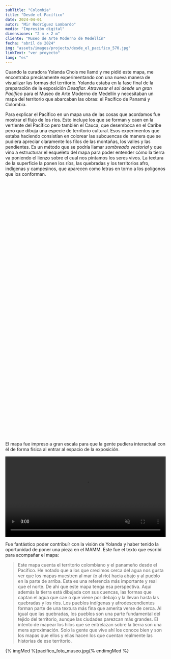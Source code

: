 ```yaml
---
subTitle: "Colombia"
title: "Desde el Pacífico"
date: 2024-04-01
autor: "Mir Rodríguez Lombardo"
medio: "Impresión digital"
dimensiones: "2 m × 2 m"
cliente: "Museo de Arte Moderno de Medellín"
fecha: "abril de 2024"
img: "assets/images/projects/desde_el_pacifico_570.jpg"
linkText: "ver proyecto"
lang: "es"
---
```


  <script src="/assets/js/openseadragon/openseadragon.min.js"></script>

Cuando la curadora Yolanda Chois me llamó y me pidió este mapa, me encontraba precisamente experimentando con una nueva manera de visualizar las formas del territorio. Yolanda estaba en la fase final de la preparación de la exposición _Desafiar. Atravesar el sol desde un gran Pacífico_ para el Museo de Arte Moderno de Medellín y necesitaban un mapa del territorio que abarcaban las obras: el Pacífico de Panamá y Colombia.

Para explicar el Pacífico en un mapa una de las cosas que acordamos fue mostrar el flujo de los ríos. Esto incluye los que se forman y caen en la vertiente del Pacífico pero también el Cauca, que desemboca en el Caribe pero que dibuja una especie de territorio cultural. Esos experimentos que estaba haciendo consistían en colorear las subcuencas de manera que se pudiera apreciar claramente los filos de las montañas, los valles y las pendientes. Es un método que se podría llamar _sombreado vectorial_ y que vino a estructurar el esqueleto del mapa para poder entender cómo la tierra va poniendo el lienzo sobre el cual nos pintamos los seres vivos. La textura de la superficie la ponen los ríos, las quebradas y los territorios afro, indígenas y campesinos, que aparecen como letras en torno a los polígonos que los conforman.

<div id="pacificoMapaZoom" class="openseadragon" style="width: 800px; height: 800px;"></div>

<script type="text/javascript">
    var viewer = OpenSeadragon({
        id: "pacificoMapaZoom",
        prefixUrl: "/assets/js/openseadragon/images/",
        tileSources: "/assets/images/pacifico.dzi",
            visibilityRatio: 1.0,

        defaultZoomLevel: 	1,
        minZoomLevel: 0,
        maxZoomLevel:15,
        constrainDuringPan: true,
        showNavigator: true,
    navigatorPosition: "BOTTOM_LEFT",
    });
</script>

El mapa fue impreso a gran escala para que la gente pudiera interactual con él de forma física al entrar al espacio de la exposición.

<video id="mamm" preload="auto" autoplay muted loop width="100%">
<source src="/assets/images/projects/pacifico_mamm.mp4" type="video/mp4">
</video>

Fue fantástico poder contribuír con la visión de Yolanda y haber tenido la oportunidad de poner una pieza en el MAMM. Este fue el texto que escribí para acompañar el mapa:

> Este mapa cuenta el territorio colombiano y el panameño desde el Pacífico. He notado que a los que crecimos cerca del agua nos gusta ver que los mapas muestren al mar (o al río) hacia abajo y al pueblo en la parte de arriba. Esta es una referencia más importante y real que el norte. De ahí que este mapa tenga esa perspectiva. Aquí además la tierra está dibujada con sus cuencas, las formas que captan el agua que cae o que viene por debajo y la llevan hasta las quebradas y los ríos. Los pueblos indígenas y afrodescendientes forman parte de una textura más fina que amerita verse de cerca. Al igual que las quebradas, los pueblos son una parte fundamental del tejido del territorio, aunque las ciudades parezcan más grandes. El intento de mapear los hilos que se entrelazan sobre la tierra son una mera aproximación. Solo la gente que vive ahí los conoce bien y son los mapas que ellos y ellas hacen los que cuentan realmente las historias de ese territorio.

{% imgMed  %}pacifico_foto_museo.jpg{% endimgMed %}
